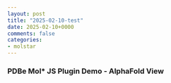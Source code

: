```yaml
---
layout: post
title: "2025-02-10-test"
date: 2025-02-10+0000
comments: false
categories:
- molstar
---
```


<!DOCTYPE html>
<html lang="en">
<head>
<meta charset="utf-8" />
<meta
name="viewport"
content="width=device-width, user-scalable=no, minimum-scale=1.0, maximum-scale=1.0"
/>
<title>样式测试 PDBe Molstar - Helper functions</title>

<!-- Molstar CSS & JS -->
<link
rel="stylesheet"
type="text/css"
href="https://cdn.jsdelivr.net/npm/pdbe-molstar@3.2.0/build/pdbe-molstar-light.css"
/>
<script
type="text/javascript"
src="https://cdn.jsdelivr.net/npm/pdbe-molstar@3.2.0/build/pdbe-molstar-plugin.js"
></script>

<style>
#myViewer {
float: left;
width: 700px;
height: 400px;
position: relative;
margin: 20px;
}
.msp-plugin ::-webkit-scrollbar-thumb {
background-color: #474748 !important;
border-radius: 10px;
}
</style>
</head>

<body>
<h3>PDBe Mol* JS Plugin Demo - AlphaFold View</h3>

<!-- Molstar container -->
<div id="myViewer"></div>

<script>
// Create plugin instance
const viewerInstance = new PDBeMolstarPlugin();

// Set options
const options = {
//moleculeId: 'P21980',
customData: {
url: '/cifFiles/6GZR.1-10.bcif',
format: 'cif',
binary: true,
},
alphafoldView: true,
bgColor: { r: 255, g: 255, b: 255 },
hideCanvasControls: [
'selection',
'animation',
'controlToggle',
'controlInfo',
],
sequencePanel: true,
landscape: true,
//superposition: true,
};

// Get element from HTML/Template to place the viewer
const viewerContainer = document.getElementById('myViewer');

// Call render method to display the 3D view
viewerInstance.render(viewerContainer, options);
</script>
</body>
</html>
